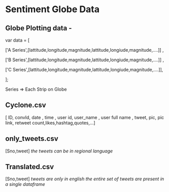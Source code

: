 # Sentiment Globe Data

## Globe Plotting data - 

var data = [ 

['A Series',[lattitude,longitude,magnitude,lattitude,longiude,magnitude,....]] , 

['B Series',[lattitude,longitude,magnitude,lattitude,longiude,magnitude,....]] ,

['C Series',[lattitude,longitude,magnitude,lattitude,longiude,magnitude,....]],

];

Series => Each Strip on Globe

## Cyclone.csv 
[ ID, convId, date , time , user id, user_name , user full name , tweet, pic, pic link, retweet count,likes,hashtag,quotes,...]

## only_tweets.csv
[Sno,tweet]
          *the tweets can be in regional language*
          
## Translated.csv          
[Sno,tweet]
           *tweets are only in english*
           *the entire set of tweets are present in a single dataframe*
